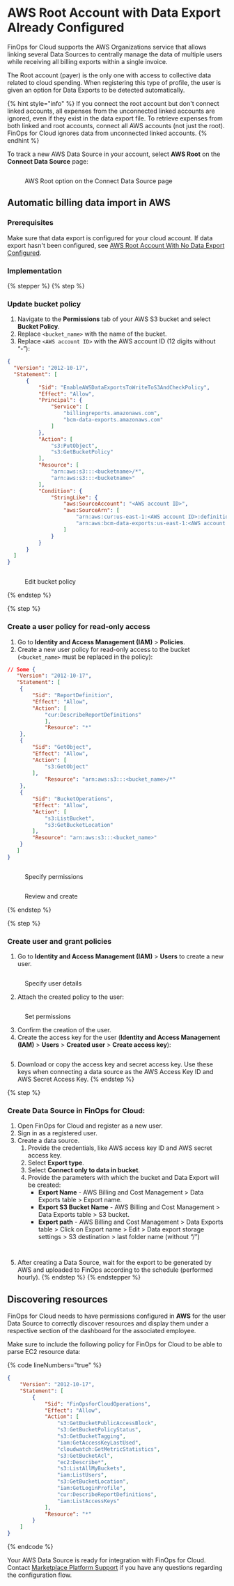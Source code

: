# AWS Root Account with Data Export Already Configured

FinOps for Cloud supports the AWS Organizations service that allows linking several Data Sources to centrally manage the data of multiple users while receiving all billing exports within a single invoice.

The Root account (payer) is the only one with access to collective data related to cloud spending. When registering this type of profile, the user is given an option for Data Exports to be detected automatically.

{% hint style="info" %}
If you connect the root account but don't connect linked accounts, all expenses from the unconnected linked accounts are ignored, even if they exist in the data export file. To retrieve expenses from both linked and root accounts, connect all AWS accounts (not just the root). FinOps for Cloud ignores data from unconnected linked accounts.
{% endhint %}

To track a new AWS Data Source in your account, select **AWS Root** on the **Connect Data Source** page:&#x20;

<figure><img src="../../../.gitbook/assets/ffc_aws_edit.png" alt=""><figcaption><p>AWS Root option on the Connect Data Source page</p></figcaption></figure>

## Automatic billing data import in AWS <a href="#automatic-billing-data-import-in-aws" id="automatic-billing-data-import-in-aws"></a>

### Prerequisites

Make sure that data export is configured for your cloud account. If data export hasn't been configured, see [AWS Root Account With No Data Export Configured](aws-root-account-with-no-data-export-configured.md).

### Implementation

{% stepper %}
{% step %}
### Update bucket policy

1. Navigate to the **Permissions** tab of your AWS S3 bucket and select **Bucket Policy**.
2. Replace `<bucket_name>` with the name of the bucket.
3. Replace `<AWS account ID>` with the AWS account ID (12 digits without “-”):

```json
{
  "Version": "2012-10-17", 
  "Statement": [
      {
          "Sid": "EnableAWSDataExportsToWriteToS3AndCheckPolicy",
          "Effect": "Allow",
          "Principal": {
              "Service": [
                  "billingreports.amazonaws.com",
                  "bcm-data-exports.amazonaws.com"
              ]
          },
          "Action": [
              "s3:PutObject",
              "s3:GetBucketPolicy"
          ],
          "Resource": [
              "arn:aws:s3:::<bucketname>/*",
              "arn:aws:s3:::<bucketname>"
          ],
          "Condition": {
              "StringLike": {
                  "aws:SourceAccount": "<AWS account ID>",
                  "aws:SourceArn": [
                      "arn:aws:cur:us-east-1:<AWS account ID>:definition/*",
                      "arn:aws:bcm-data-exports:us-east-1:<AWS account ID>:export/*"
                  ]
              }
          }
      }
  ]
}
```

<figure><img src="../../../.gitbook/assets/aws_edit_bucket_policy.png" alt=""><figcaption><p>Edit bucket policy</p></figcaption></figure>
{% endstep %}

{% step %}
### Create a user policy for read-only access

1. Go to **Identity and Access Management (IAM)** > **Policies**.
2. Create a new user policy for read-only access to the bucket (`<bucket_name>` must be replaced in the policy):

```json
// Some {
   "Version": "2012-10-17",
   "Statement": [
    {
        "Sid": "ReportDefinition",
        "Effect": "Allow",
        "Action": [
            "cur:DescribeReportDefinitions"
            ],
            "Resource": "*"
    },
    {
        "Sid": "GetObject",
        "Effect": "Allow",
        "Action": [
            "s3:GetObject"
        ],
            "Resource": "arn:aws:s3:::<bucket_name>/*"
    },
    {
        "Sid": "BucketOperations",
        "Effect": "Allow",
        "Action": [
            "s3:ListBucket",
            "s3:GetBucketLocation"
        ],
        "Resource": "arn:aws:s3:::<bucket_name>"
    }
   ]
}
```

<figure><img src="../../../.gitbook/assets/aws_add_permissions.png" alt=""><figcaption><p>Specify permissions</p></figcaption></figure>

<figure><img src="../../../.gitbook/assets/aws_policy_details.png" alt=""><figcaption><p>Review and create</p></figcaption></figure>
{% endstep %}

{% step %}
### Create user and grant policies

1. Go to **Identity and Access Management (IAM)** > **Users** to create a new user.

<figure><img src="../../../.gitbook/assets/aws_user_details.png" alt=""><figcaption><p>Specify user details</p></figcaption></figure>

2. Attach the created policy to the user:

<figure><img src="../../../.gitbook/assets/policy_attach.png" alt=""><figcaption><p>Set permissions</p></figcaption></figure>

3. Confirm the creation of the user.
4. Create the access key for the user (**Identity and Access Management (IAM)** > **Users** > **Created user** > **Create access key**):&#x20;

<figure><img src="../../../.gitbook/assets/aws_create_access_key.png" alt=""><figcaption></figcaption></figure>

5. Download or copy the access key and secret access key. Use these keys when connecting a data source as the AWS Access Key ID and AWS Secret Access Key.
{% endstep %}

{% step %}
### Create Data Source in FinOps for Cloud:

1. Open FinOps for Cloud and register as a new user.&#x20;
2. Sign in as a registered user.
3. Create a data source.
   1. Provide the credentials, like AWS access key ID and AWS secret access key.
   2. Select **Export type**.
   3. Select **Connect only to data in bucket**.
   4. Provide the parameters with which the bucket and Data Export will be created:
      * **Export Name** - AWS Billing and Cost Management > Data Exports table > Export name.
      * **Export S3 Bucket Name** - AWS Billing and Cost Management > Data Exports table > S3 bucket.
      * **Export path** - AWS Billing and Cost Management > Data Exports table > Click on Export name > Edit > Data export storage settings > S3 destination > last folder name (without “/”)

<figure><img src="../../../.gitbook/assets/aws_data_export_options.png" alt=""><figcaption></figcaption></figure>

<figure><img src="../../../.gitbook/assets/aws_export_path.png" alt=""><figcaption></figcaption></figure>

5. After creating a Data Source, wait for the export to be generated by AWS and uploaded to FinOps according to the schedule (performed hourly).
{% endstep %}
{% endstepper %}

## Discovering resources <a href="#discover-resources" id="discover-resources"></a>

FinOps for Cloud needs to have permissions configured in **AWS** for the user Data Source to correctly discover resources and display them under a respective section of the dashboard for the associated employee.

Make sure to include the following policy for FinOps for Cloud to be able to parse EC2 resource data:

{% code lineNumbers="true" %}
```json
{
    "Version": "2012-10-17",
    "Statement": [
        {
            "Sid": "FinOpsforCloudOperations",
            "Effect": "Allow",
            "Action": [
                "s3:GetBucketPublicAccessBlock",
                "s3:GetBucketPolicyStatus",
                "s3:GetBucketTagging",
                "iam:GetAccessKeyLastUsed",
                "cloudwatch:GetMetricStatistics",
                "s3:GetBucketAcl",
                "ec2:Describe*",
                "s3:ListAllMyBuckets",
                "iam:ListUsers",
                "s3:GetBucketLocation",
                "iam:GetLoginProfile",
                "cur:DescribeReportDefinitions",
                "iam:ListAccessKeys"
            ],
            "Resource": "*"
        }
    ]
}
```
{% endcode %}

Your AWS Data Source is ready for integration with FinOps for Cloud. Contact [Marketplace Platform Support](../../../../../help-and-support/contact-support.md) if you have any questions regarding the configuration flow.
